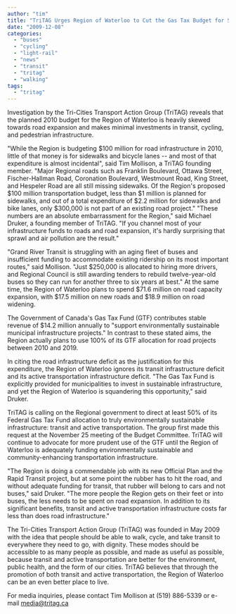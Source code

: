 ```yaml
---
author: "tim"
title: "TriTAG Urges Region of Waterloo to Cut the Gas Tax Budget for Sprawl"
date: "2009-12-08"
categories: 
  - "buses"
  - "cycling"
  - "light-rail"
  - "news"
  - "transit"
  - "tritag"
  - "walking"
tags: 
  - "tritag"
---
```


Investigation by the Tri-Cities Transport Action Group (TriTAG) reveals that the planned 2010 budget for the Region of Waterloo is heavily skewed towards road expansion and makes minimal investments in transit, cycling, and pedestrian infrastructure.

"While the Region is budgeting $100 million for road infrastructure in 2010, little of that money is for sidewalks and bicycle lanes -- and most of that expenditure is almost incidental", said Tim Mollison, a TriTAG founding member. "Major Regional roads such as Franklin Boulevard, Ottawa Street, Fischer-Hallman Road, Coronation Boulevard, Westmount Road, King Street, and Hespeler Road are all still missing sidewalks. Of the Region's proposed $100 million transportation budget, less than $1 million is planned for sidewalks, and out of a total expenditure of $2.2 million for sidewalks and bike lanes, only $300,000 is not part of an existing road project." <!--more--> "These numbers are an absolute embarrassment for the Region," said Michael Druker, a founding member of TriTAG. "If you channel most of your infrastructure funds to roads and road expansion, it's hardly surprising that sprawl and air pollution are the result."

"Grand River Transit is struggling with an aging fleet of buses and insufficient funding to accommodate existing ridership on its most important routes," said Mollison. "Just $250,000 is allocated to hiring more drivers, and Regional Council is still awarding tenders to rebuild twelve-year-old buses so they can run for another three to six years at best." At the same time, the Region of Waterloo plans to spend $71.6 million on road capacity expansion, with $17.5 million on new roads and $18.9 million on road widening.

The Government of Canada's Gas Tax Fund (GTF) contributes stable revenue of $14.2 million annually to "support environmentally sustainable municipal infrastructure projects." In contrast to these stated aims, the Region actually plans to use 100% of its GTF allocation for road projects between 2010 and 2019.

In citing the road infrastructure deficit as the justification for this expenditure, the Region of Waterloo ignores its transit infrastructure deficit and its active transportation infrastructure deficit. "The Gas Tax Fund is explicitly provided for municipalities to invest in sustainable infrastructure, and yet the Region of Waterloo is squandering this opportunity," said Druker.

TriTAG is calling on the Regional government to direct at least 50% of its Federal Gas Tax Fund allocation to truly environmentally sustainable infrastructure: transit and active transportation. The group first made this request at the November 25 meeting of the Budget Committee. TriTAG will continue to advocate for more prudent use of the GTF until the Region of Waterloo is adequately funding environmentally sustainable and community-enhancing transportation infrastructure.

"The Region is doing a commendable job with its new Official Plan and the Rapid Transit project, but at some point the rubber has to hit the road, and without adequate funding for transit, that rubber will belong to cars and not buses," said Druker. "The more people the Region gets on their feet or into buses, the less needs to be spent on road expansion. In addition to its significant benefits, transit and active transportation infrastructure costs far less than does road infrastructure."

The Tri-Cities Transport Action Group (TriTAG) was founded in May 2009 with the idea that people should be able to walk, cycle, and take transit to everywhere they need to go, with dignity. These modes should be accessible to as many people as possible, and made as useful as possible, because transit and active transportation are better for the environment, public health, and the form of our cities. TriTAG believes that through the promotion of both transit and active transportation, the Region of Waterloo can be an even better place to live.

For media inquiries, please contact Tim Mollison at (519) 886-5339 or e-mail media@tritag.ca
